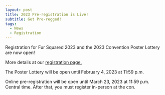 ```yaml
---
layout: post
title: 2023 Pre-registration is Live!
subtitle: Get Pre-regged!
tags:
  - News
  - Registration
---
```


Registration for Fur Squared 2023 and the 2023 Convention Poster Lottery are now open!

More details at our [registration page.](/registration)

The Poster Lottery will be open until February 4, 2023 at 11:59 p.m.

Online pre-registration will be open until March 23, 2023 at 11:59 p.m. Central time. After that, you must register in-person at the con.
